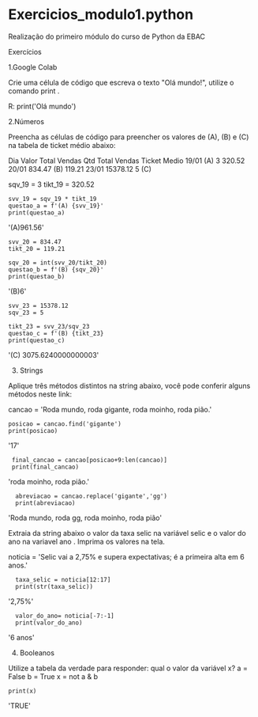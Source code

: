# Exercicios_modulo1.python

Realização do primeiro módulo do curso de Python da EBAC

Exercícios

 1.Google Colab
  
  Crie uma célula de código que escreva o texto "Olá mundo!", utilize o comando print .

R:  print('Olá mundo')

2.Números

  Preencha as células de código para preencher os valores de (A), (B) e (C) na tabela de ticket
médio abaixo:

  Dia    Valor Total Vendas    Qtd Total Vendas   Ticket Medio
  19/01        (A)                    3             320.52
  20/01      834.47                  (B)            119.21
  23/01     15378.12                  5               (C)

sqv_19 = 3
tikt_19 = 320.52

    svv_19 = sqv_19 * tikt_19
    questao_a = f'(A) {svv_19}'
    print(questao_a)
'(A)961.56'

    svv_20 = 834.47
    tikt_20 = 119.21
    
    sqv_20 = int(svv_20/tikt_20)
    questao_b = f'(B) {sqv_20}'
    print(questao_b)
'(B)6'

    svv_23 = 15378.12
    sqv_23 = 5
    
    tikt_23 = svv_23/sqv_23
    questao_c = f'(B) {tikt_23}
    print(questao_c)
'(C) 3075.6240000000003'

3. Strings

Aplique três métodos distintos na string abaixo, você pode conferir alguns métodos neste link:

cancao = 'Roda mundo, roda gigante, roda moinho, roda pião.'

    posicao = cancao.find('gigante')
    print(posicao)
'17'

     final_cancao = cancao[posicao+9:len(cancao)]
     print(final_cancao)
'roda moinho, roda pião.'

      abreviacao = cancao.replace('gigante','gg')
      print(abreviacao)
 'Roda mundo, roda gg, roda moinho, roda pião'

Extraia da string abaixo o valor da taxa selic na variável selic e o valor do ano na variavel
ano . Imprima os valores na tela.

noticia = 'Selic vai a 2,75% e supera expectativas; é a primeira alta em 6 anos.'

      taxa_selic = noticia[12:17]
      print(str(taxa_selic))
 '2,75%'
 
      valor_do_ano= noticia[-7:-1]
      print(valor_do_ano)
 '6 anos'

4. Booleanos

Utilize a tabela da verdade para responder: qual o valor da variável x?
  a = False
  b = True
  x = not a & b
  
    print(x)
'TRUE'
